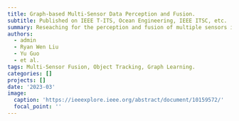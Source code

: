 ```yaml
---
title: Graph-based Multi-Sensor Data Perception and Fusion.
subtitle: Published on IEEE T-ITS, Ocean Engineering, IEEE ITSC, etc.
summary: Reseaching for the perception and fusion of multiple sensors in practical maritime surveillance, including visual, AIS, Radar, GPS, and so on. To achieve the accurate fusion, we proposed the anti-occlusion vessel tracking method, and we are working to fuse their data with graph learning model. 
authors:
  - admin
  - Ryan Wen Liu
  - Yu Guo
  - et al.
tags: Multi-Sensor Fusion, Object Tracking, Graph Learning.
categories: []
projects: []
date: '2023-03'
image:
  caption: 'https://ieeexplore.ieee.org/abstract/document/10159572/'
  focal_point: ''
---
```

